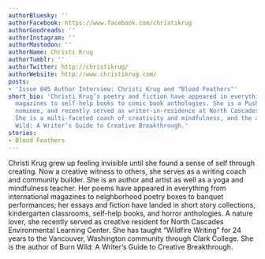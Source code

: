 ```yaml
---
authorBluesky: ''
authorFacebook: https://www.facebook.com/christikrug
authorGoodreads: ''
authorInstagram: ''
authorMastodon: ''
authorName: Christi Krug
authorTumblr: ''
authorTwitter: http://christikrug/
authorWebsite: http://www.christikrug.com/
posts:
- 'Issue 045 Author Interview: Christi Krug and "Blood Feathers"'
short_bio: 'Christi Krug’s poetry and fiction have appeared in everything from religious
  magazines to self-help books to comic book anthologies. She is a Pushcart Prize
  nominee, and recently served as writer-in-residence at North Cascades Institute.
  She is a multi-faceted coach of creativity and mindfulness, and the author of Burn
  Wild: A Writer’s Guide to Creative Breakthrough.'
stories:
- Blood Feathers
---
```


Christi Krug grew up feeling invisible until she found a sense of self through creating. Now a creative witness to others, she serves as a writing coach and community builder. She is an author and artist as well as a yoga and mindfulness teacher. Her poems have appeared in everything from international magazines to neighborhood poetry boxes to banquet performances; her essays and fiction have landed in short story collections, kindergarten classrooms, self-help books, and horror anthologies. A nature lover, she recently served as creative resident for North Cascades Environmental Learning Center. She has taught “Wildfire Writing” for 24 years to the Vancouver, Washington community through Clark College. She is the author of Burn Wild: A Writer’s Guide to Creative Breakthrough.